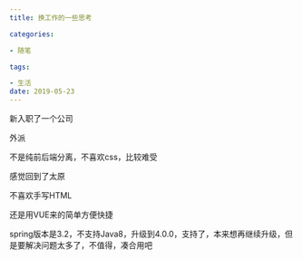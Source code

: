 ```yaml
---
title: 换工作的一些思考

categories: 

- 随笔

tags: 

- 生活
date: 2019-05-23
---
```


新入职了一个公司

外派

不是纯前后端分离，不喜欢css，比较难受

感觉回到了太原

不喜欢手写HTML

还是用VUE来的简单方便快捷

spring版本是3.2，不支持Java8，升级到4.0.0，支持了，本来想再继续升级，但是要解决问题太多了，不值得，凑合用吧

